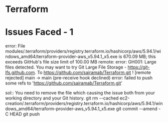 # Terraform
# Issues Faced - 1
 error: File modules/.terraform/providers/registry.terraform.io/hashicorp/aws/5.94.1/windows_amd64/terraform-provider-aws_v5.94.1_x5.exe is 670.09 MB; this exceeds GitHub's file size limit of 100.00 MB
remote: error: GH001: Large files detected. You may want to try Git Large File Storage - https://git-lfs.github.com.
To https://github.com/sairamab/Terraform.git
 ! [remote rejected] main -> main (pre-receive hook declined)
error: failed to push some refs to 'https://github.com/sairamab/Terraform.git'

sol::
You need to remove the file which causing the issue both from your working directory and your Git history.
git rm --cached ec2-creation/.terraform/providers/registry.terraform.io/hashicorp/aws/5.94.1/windows_amd64/terraform-provider-aws_v5.94.1_x5.exe
git commit --amend -C HEAD
git push

